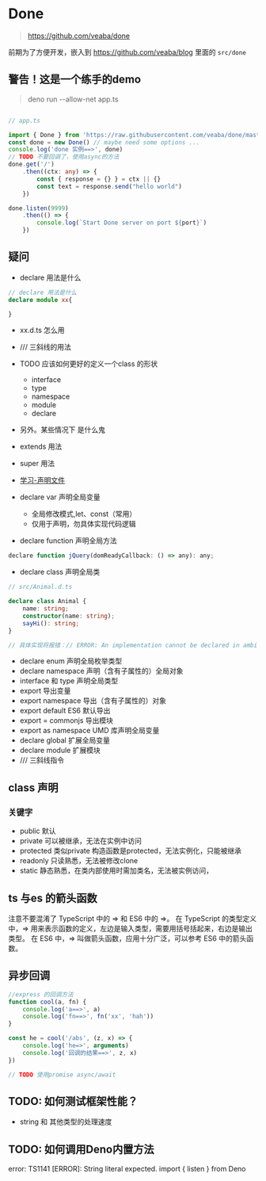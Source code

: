 # Done

> https://github.com/veaba/done

前期为了方便开发，嵌入到 https://github.com/veaba/blog 里面的 `src/done`

## 警告！这是一个练手的demo

> deno run --allow-net app.ts

```typescript 

// app.ts

import { Done } from 'https://raw.githubusercontent.com/veaba/done/master/mod.ts'
const done = new Done() // maybe need some options ...
console.log('done 实例==>', done)
// TODO 不要回调了，使用async的方法 
done.get('/')
    .then((ctx: any) => {
        const { response = {} } = ctx || {}
        const text = response.send("hello world")
    })

done.listen(9999)
    .then(() => {
        console.log(`Start Done server on port ${port}`)
    })

```

## 疑问

- declare 用法是什么
```typescript
// declare 用法是什么
declare module xx{

}

```

- xx.d.ts 怎么用
- /// 三斜线的用法


- TODO 应该如何更好的定义一个class 的形状
  - interface
  - type
  - namespace
  - module
  - declare

- 另外。某些情况下 <T> 是什么鬼
- extends   用法
- super     用法

- [学习-声明文件](https://ts.xcatliu.com/basics/declaration-files)


- declare var 声明全局变量
  - 全局修改模式,let、const（常用）
  - 仅用于声明，勿具体实现代码逻辑
- declare function 声明全局方法
```js
declare function jQuery(domReadyCallback: () => any): any;
```
- declare class 声明全局类

```ts
// src/Animal.d.ts

declare class Animal {
    name: string;
    constructor(name: string);
    sayHi(): string;
}

// 具体实现将报错：// ERROR: An implementation cannot be declared in ambient contexts.
```
- declare enum 声明全局枚举类型
- declare namespace 声明（含有子属性的）全局对象
- interface 和 type 声明全局类型
- export 导出变量
- export namespace 导出（含有子属性的）对象
- export default ES6 默认导出
- export = commonjs 导出模块
- export as namespace UMD 库声明全局变量
- declare global 扩展全局变量
- declare module 扩展模块
- /// <reference /> 三斜线指令

## class 声明


### 关键字
- public    默认
- private   可以被继承，无法在实例中访问
- protected 类似private 构造函数是protected，无法实例化，只能被继承
- readonly  只读熟悉，无法被修改clone
- static    静态熟悉，在类内部使用时需加类名，无法被实例访问，


## ts 与es 的箭头函数

注意不要混淆了 TypeScript 中的 => 和 ES6 中的 =>。
在 TypeScript 的类型定义中，=> 用来表示函数的定义，左边是输入类型，需要用括号括起来，右边是输出类型。
在 ES6 中，=> 叫做箭头函数，应用十分广泛，可以参考 ES6 中的箭头函数。

## 异步回调

```js
//express 的回调方法
function cool(a, fn) {
    console.log('a==>', a)
    console.log('fn==>', fn('xx', 'hah'))
}

const he = cool('/abs', (z, x) => {
    console.log('he=>', arguments)
    console.log('回调的结果==>', z, x)
})

// TODO 使用promise async/await

```

## TODO: 如何测试框架性能？

- string 和 其他类型的处理速度

## TODO: 如何调用Deno内置方法

error: TS1141 [ERROR]: String literal expected.
import { listen } from Deno
